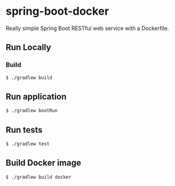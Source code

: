 # spring-boot-docker

Really simple Spring Boot RESTful web service with a Dockerfile.

## Run Locally
### Build
```sh
$ ./gradlew build
```

## Run application
```sh
$ ./gradlew bootRun
```

## Run tests
```sh
$ ./gradlew test
```


## Build Docker image
```sh
$ ./gradlew build docker
```
